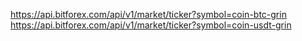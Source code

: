 https://api.bitforex.com/api/v1/market/ticker?symbol=coin-btc-grin
https://api.bitforex.com/api/v1/market/ticker?symbol=coin-usdt-grin
